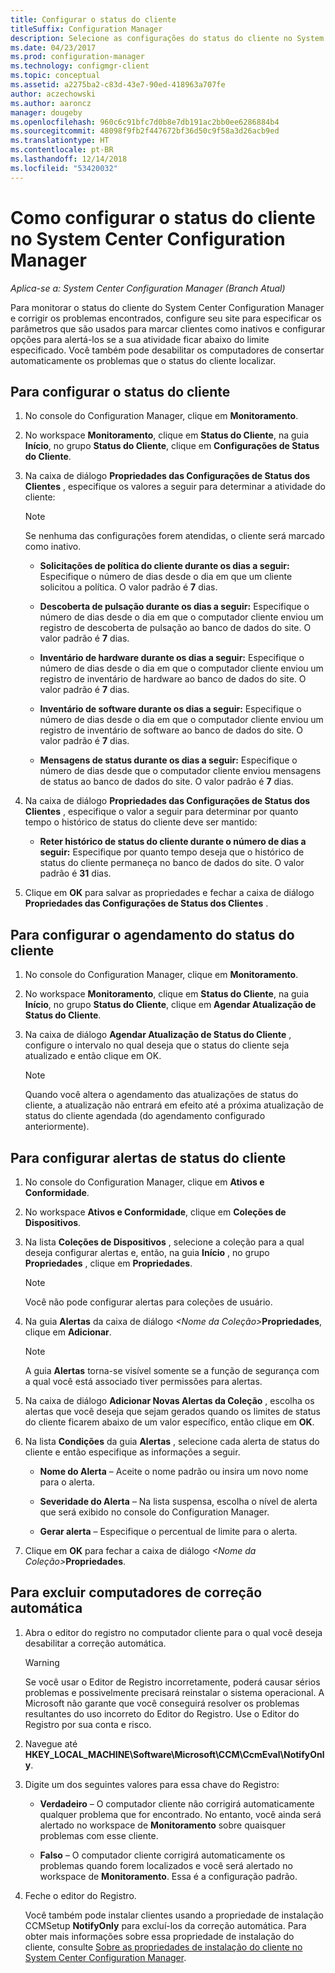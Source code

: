 ```yaml
---
title: Configurar o status do cliente
titleSuffix: Configuration Manager
description: Selecione as configurações do status do cliente no System Center Configuration Manager.
ms.date: 04/23/2017
ms.prod: configuration-manager
ms.technology: configmgr-client
ms.topic: conceptual
ms.assetid: a2275ba2-c83d-43e7-90ed-418963a707fe
author: aczechowski
ms.author: aaroncz
manager: dougeby
ms.openlocfilehash: 960c6c91bfc7d0b8e7db191ac2bb0ee6286884b4
ms.sourcegitcommit: 48098f9fb2f447672bf36d50c9f58a3d26acb9ed
ms.translationtype: HT
ms.contentlocale: pt-BR
ms.lasthandoff: 12/14/2018
ms.locfileid: "53420032"
---
```

# <a name="how-to-configure-client-status-in-system-center-configuration-manager"></a>Como configurar o status do cliente no System Center Configuration Manager

*Aplica-se a: System Center Configuration Manager (Branch Atual)*

Para monitorar o status do cliente do System Center Configuration Manager e corrigir os problemas encontrados, configure seu site para especificar os parâmetros que são usados para marcar clientes como inativos e configurar opções para alertá-los se a sua atividade ficar abaixo do limite especificado. Você também pode desabilitar os computadores de consertar automaticamente os problemas que o status do cliente localizar.  

##  <a name="BKMK_1"></a> Para configurar o status do cliente  

1.  No console do Configuration Manager, clique em **Monitoramento**.  

2.  No workspace **Monitoramento**, clique em **Status do Cliente**, na guia **Início**, no grupo **Status do Cliente**, clique em **Configurações de Status do Cliente**.  

3.  Na caixa de diálogo **Propriedades das Configurações de Status dos Clientes** , especifique os valores a seguir para determinar a atividade do cliente:  

    > [!NOTE]  
    >  Se nenhuma das configurações forem atendidas, o cliente será marcado como inativo.  

    -   **Solicitações de política do cliente durante os dias a seguir:** Especifique o número de dias desde o dia em que um cliente solicitou a política. O valor padrão é **7** dias.  

    -   **Descoberta de pulsação durante os dias a seguir:** Especifique o número de dias desde o dia em que o computador cliente enviou um registro de descoberta de pulsação ao banco de dados do site. O valor padrão é **7** dias.  

    -   **Inventário de hardware durante os dias a seguir:** Especifique o número de dias desde o dia em que o computador cliente enviou um registro de inventário de hardware ao banco de dados do site. O valor padrão é **7** dias.  

    -   **Inventário de software durante os dias a seguir:** Especifique o número de dias desde o dia em que o computador cliente enviou um registro de inventário de software ao banco de dados do site. O valor padrão é **7** dias.  

    -   **Mensagens de status durante os dias a seguir:** Especifique o número de dias desde que o computador cliente enviou mensagens de status ao banco de dados do site. O valor padrão é **7** dias.  

4.  Na caixa de diálogo **Propriedades das Configurações de Status dos Clientes** , especifique o valor a seguir para determinar por quanto tempo o histórico de status do cliente deve ser mantido:  

    -   **Reter histórico de status do cliente durante o número de dias a seguir:** Especifique por quanto tempo deseja que o histórico de status do cliente permaneça no banco de dados do site. O valor padrão é **31** dias.  

5.  Clique em **OK** para salvar as propriedades e fechar a caixa de diálogo **Propriedades das Configurações de Status dos Clientes** .  

##  <a name="BKMK_Schedule"></a> Para configurar o agendamento do status do cliente  

1.  No console do Configuration Manager, clique em **Monitoramento**.  

2.  No workspace **Monitoramento**, clique em **Status do Cliente**, na guia **Início**, no grupo **Status do Cliente**, clique em **Agendar Atualização de Status do Cliente**.  

3.  Na caixa de diálogo **Agendar Atualização de Status do Cliente** , configure o intervalo no qual deseja que o status do cliente seja atualizado e então clique em OK.  

    > [!NOTE]  
    >  Quando você altera o agendamento das atualizações de status do cliente, a atualização não entrará em efeito até a próxima atualização de status do cliente agendada (do agendamento configurado anteriormente).  

##  <a name="BKMK_2"></a> Para configurar alertas de status do cliente  

1. No console do Configuration Manager, clique em **Ativos e Conformidade**.  

2. No workspace **Ativos e Conformidade**, clique em **Coleções de Dispositivos**.  

3. Na lista **Coleções de Dispositivos** , selecione a coleção para a qual deseja configurar alertas e, então, na guia **Início** , no grupo **Propriedades** , clique em **Propriedades**.  

   > [!NOTE]  
   >  Você não pode configurar alertas para coleções de usuário.  

4. Na guia **Alertas** da caixa de diálogo <em>&lt;Nome da Coleção\></em>**Propriedades**, clique em **Adicionar**.  

   > [!NOTE]  
   >  A guia **Alertas** torna-se visível somente se a função de segurança com a qual você está associado tiver permissões para alertas.  

5. Na caixa de diálogo **Adicionar Novas Alertas da Coleção** , escolha os alertas que você deseja que sejam gerados quando os limites de status do cliente ficarem abaixo de um valor específico, então clique em **OK**.  

6. Na lista **Condições** da guia **Alertas** , selecione cada alerta de status do cliente e então especifique as informações a seguir.  

   -   **Nome do Alerta** – Aceite o nome padrão ou insira um novo nome para o alerta.  

   -   **Severidade do Alerta** – Na lista suspensa, escolha o nível de alerta que será exibido no console do Configuration Manager.  

   -   **Gerar alerta** – Especifique o percentual de limite para o alerta.  

7. Clique em **OK** para fechar a caixa de diálogo <em>&lt;Nome da Coleção\></em>**Propriedades**.  

##  <a name="BKMK_3"></a> Para excluir computadores de correção automática  

1. Abra o editor do registro no computador cliente para o qual você deseja desabilitar a correção automática.  

   > [!WARNING]  
   >  Se você usar o Editor de Registro incorretamente, poderá causar sérios problemas e possivelmente precisará reinstalar o sistema operacional. A Microsoft não garante que você conseguirá resolver os problemas resultantes do uso incorreto do Editor do Registro. Use o Editor do Registro por sua conta e risco.  

2. Navegue até **HKEY_LOCAL_MACHINE\Software\Microsoft\CCM\CcmEval\NotifyOnly**.  

3. Digite um dos seguintes valores para essa chave do Registro:  

   -   **Verdadeiro** – O computador cliente não corrigirá automaticamente qualquer problema que for encontrado. No entanto, você ainda será alertado no workspace de **Monitoramento** sobre quaisquer problemas com esse cliente.  

   -   **Falso** – O computador cliente corrigirá automaticamente os problemas quando forem localizados e você será alertado no workspace de **Monitoramento**. Essa é a configuração padrão.  

4. Feche o editor do Registro.  

   Você também pode instalar clientes usando a propriedade de instalação CCMSetup **NotifyOnly** para excluí-los da correção automática. Para obter mais informações sobre essa propriedade de instalação do cliente, consulte [Sobre as propriedades de instalação do cliente no System Center Configuration Manager](../../../core/clients/deploy/about-client-installation-properties.md).  

